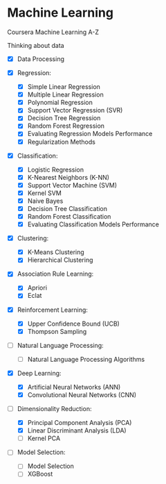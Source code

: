 # Machine Learning
Coursera Machine Learning A-Z

Thinking about data
  - [x] Data Processing
  
  - [x] Regression:
  
    - [x] Simple Linear Regression
    - [x] Multiple Linear Regression
    - [x] Polynomial Regression
    - [x] Support Vector Regression (SVR)
    - [x] Decision Tree Regression
    - [x] Random Forest Regression
    - [x] Evaluating Regression Models Performance
    - [x] Regularization Methods
  
  - [x] Classification:
    
    - [x] Logistic Regression
    - [x] K-Nearest Neighbors (K-NN)
    - [x] Support Vector Machine (SVM)
    - [x] Kernel SVM
    - [x] Naive Bayes
    - [x] Decision Tree Classification
    - [x] Random Forest Classification
    - [x] Evaluating Classification Models Performance
    
  - [x] Clustering:
  
    - [x] K-Means Clustering
    - [x] Hierarchical Clustering

  - [x] Association Rule Learning:
  
    - [x] Apriori
    - [x] Eclat

  - [x] Reinforcement Learning:
  
    - [x] Upper Confidence Bound (UCB)
    - [x] Thompson Sampling
    
  - [ ] Natural Language Processing:
  
    - [ ] Natural Language Processing Algorithms
  
  - [x] Deep Learning:
    
    - [x] Artificial Neural Networks (ANN)
    - [x] Convolutional Neural Networks (CNN)
  
  - [ ] Dimensionality Reduction:
  
    - [x] Principal Component Analysis (PCA)
    - [x] Linear Discriminant Analysis (LDA)
    - [ ] Kernel PCA
    
  - [ ] Model Selection:
  
    - [ ] Model Selection
    - [ ] XGBoost
